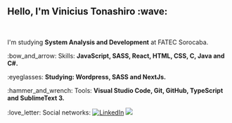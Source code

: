 
<h2 align="left">Hello, I'm Vinicius Tonashiro :wave: </h2>​

<p align="left">I'm studying <b>System Analysis and Development</b> at FATEC Sorocaba.</p>

<p align=left>:bow_and_arrow: Skills: <b>JavaScript, SASS, React, HTML, CSS, C, Java and C#.</b></p>

<p align="left">:eyeglasses: <b>Studying: Wordpress, SASS and NextJs.</b></p>

<p align="left">:hammer_and_wrench: Tools: <b>Visual Studio Code, Git, GitHub, TypeScript and SublimeText 3.</b></p>

<p align="left">:love_letter: Social networks: <a href="https://www.linkedin.com/in/vinicius-tonashiro-de-souza-0032561ab/"><img src="https://img.shields.io/badge/LinkedIn-%230077B5.svg?&style=flat-square&logo=linkedin&logoColor=white" alt="LinkedIn"></a> <a href="https://api.whatsapp.com/send?phone=+5515991454623&text=Ol%C3%A1,%20prazer%20Vinicius." alt="WhatsApp"><img src="https://img.shields.io/badge/-WhatsApp-25d366?style=flat-square&labelColor=25d366&logo=whatsapp&logoColor=white&link=https://api.whatsapp.com/send?phone=5515996311542&text=Ol%C3%A1%20Juliana!%20"/></a></p>

